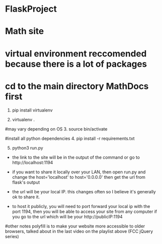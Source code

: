 # FlaskProject
# Math site


# virtual environment reccomended because there is a lot of packages
# cd to the main directory MathDocs first

1. pip install virtualenv

2. virtualenv .

#may vary depending on OS
3. source bin/activate

#install all python dependencies
4. pip install -r requirements.txt

5. python3 run.py

- the link to the site will be in the output of the command or go to http://localhost:1194
- if you want to share it locally over your LAN, then open run.py and change the host='localhost' to host='0.0.0.0' then get the url from flask's output
- the url will be your local IP. this changes often so I believe it's generally ok to share it.


- to host it publicly, you will need to port forward your local ip with the port 1194, then you will be able to access your site from any computer if you go to the url which will be your http://publicIP:1194





#other notes
polyfill is to make your website more accessible to older browsers, talked about in the last video on the playlist above (FCC jQuery series)
